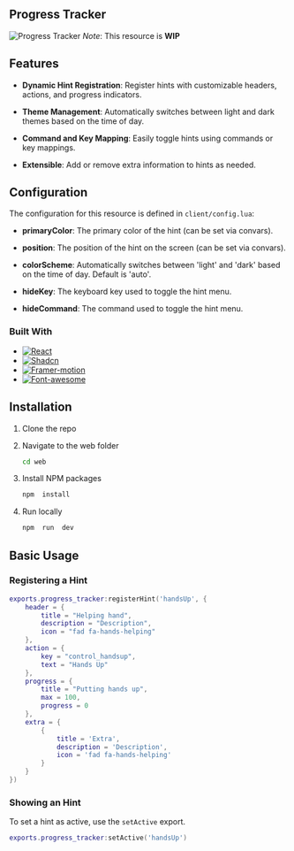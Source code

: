 
  

  

## Progress Tracker

  

![Progress Tracker](https://r2.fivemanage.com/pub/5g56bkh7iqxa.png)
*Note*: This resource is **WIP**

## Features

  

-  **Dynamic Hint Registration**: Register hints with customizable headers, actions, and progress indicators.

-  **Theme Management**: Automatically switches between light and dark themes based on the time of day.

-  **Command and Key Mapping**: Easily toggle hints using commands or key mappings.

-  **Extensible**: Add or remove extra information to hints as needed.

  

## Configuration

  

The configuration for this resource is defined in `client/config.lua`:

  

-  **primaryColor**: The primary color of the hint (can be set via convars).

-  **position**: The position of the hint on the screen (can be set via convars).

-  **colorScheme**: Automatically switches between 'light' and 'dark' based on the time of day. Default is 'auto'.

-  **hideKey**: The keyboard key used to toggle the hint menu.

-  **hideCommand**: The command used to toggle the hint menu.

### Built With

* [![React][React.js]][React-url]
* [![Shadcn][Shadcn]][Shadcn-url]
* [![Framer-motion][Framer-motion]][Framer-motion-url] 
* [![Font-awesome][Font-awesome]][Font-awesome-url] 

  

## Installation

  

1. Clone the repo
2. Navigate to the web folder
	```sh
	cd web
	```
3. Install NPM packages
	```sh
	npm  install
	```

4. Run locally
	```sh
	npm  run  dev
	```

## Basic Usage

### Registering a Hint
```lua
exports.progress_tracker:registerHint('handsUp', {
    header = {
        title = "Helping hand",
        description = "Description",
        icon = "fad fa-hands-helping"
    },
    action = {
        key = "control_handsup",
        text = "Hands Up"
    },
    progress = {
        title = "Putting hands up",
        max = 100,
        progress = 0
    },
    extra = {
        {
            title = 'Extra',
            description = 'Description',
            icon = 'fad fa-hands-helping'
        }
    }
})
```

### Showing an Hint

To set a hint as active, use the `setActive` export. 
```lua
exports.progress_tracker:setActive('handsUp')
```

[React.js]: https://img.shields.io/badge/React-20232A?style=for-the-badge&logo=react&logoColor=61DAFB
[React-url]: https://reactjs.org/

[Shadcn-url]: https://ui.shadcn.com/
[Shadcn]:https://img.shields.io/badge/Shadcn-black?style=for-the-badge&logo=shadcnui

[Framer-motion-url]: https://motion.dev/
[Framer-motion]:https://img.shields.io/badge/Framer-Motion-black?style=for-the-badge&logo=framer


[Font-awesome-url]: https://fontawesome.com/icons
[Font-awesome]:https://img.shields.io/badge/FontAwesome-black?style=for-the-badge&logo=fontawesome
